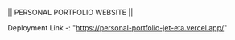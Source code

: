 || PERSONAL PORTFOLIO WEBSITE ||


Deployment Link -: "https://personal-portfolio-jet-eta.vercel.app/"
